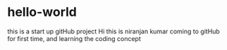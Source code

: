 # hello-world
this is a start up gitHub project
Hi this is niranjan kumar coming to gitHub for first time, and learning the coding concept
